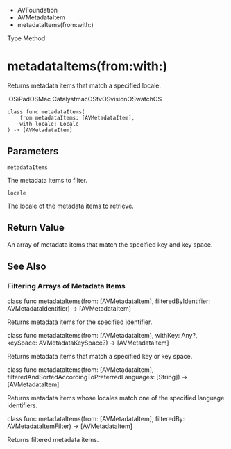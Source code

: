 

- AVFoundation
- AVMetadataItem
-  metadataItems(from:with:) 

Type Method

# metadataItems(from:with:)

Returns metadata items that match a specified locale.

iOSiPadOSMac CatalystmacOStvOSvisionOSwatchOS

``` source
class func metadataItems(
    from metadataItems: [AVMetadataItem],
    with locale: Locale
) -> [AVMetadataItem]
```

## Parameters 

`metadataItems`  

The metadata items to filter.

`locale`  

The locale of the metadata items to retrieve.

## Return Value

An array of metadata items that match the specified key and key space.

## See Also

### Filtering Arrays of Metadata Items

class func metadataItems(from: [AVMetadataItem], filteredByIdentifier: AVMetadataIdentifier) -> [AVMetadataItem]

Returns metadata items for the specified identifier.

class func metadataItems(from: [AVMetadataItem], withKey: Any?, keySpace: AVMetadataKeySpace?) -> [AVMetadataItem]

Returns metadata items that match a specified key or key space.

class func metadataItems(from: [AVMetadataItem], filteredAndSortedAccordingToPreferredLanguages: [String]) -> [AVMetadataItem]

Returns metadata items whose locales match one of the specified language identifiers.

class func metadataItems(from: [AVMetadataItem], filteredBy: AVMetadataItemFilter) -> [AVMetadataItem]

Returns filtered metadata items.

